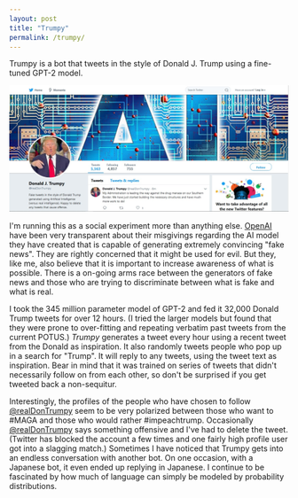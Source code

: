 ```yaml
---
layout: post
title: "Trumpy"
permalink: /trumpy/
---
```

Trumpy is a bot that tweets in the style of Donald J. Trump using a fine-tuned GPT-2 model.
<!--more-->

![Trumpy](/assets/trumpy.jpg)

I'm running this as a social experiment more than anything else. [OpenAI](https://openai.com/blog/better-language-models/) have been very transparent about their misgivings regarding the AI model they have created that is capable of generating extremely convincing "fake news". They are rightly concerned that it might be used for evil. But they, like me, also believe that it is important to increase awareness of what is possible. There is a on-going arms race between the generators of fake news and those who are trying to discriminate between what is fake and what is real.

I took the 345 million parameter model of GPT-2 and fed it 32,000 Donald Trump tweets for over 12 hours. (I tried the larger models but found that they were prone to over-fitting and repeating verbatim past tweets from the current POTUS.) *Trumpy* generates a tweet every hour using a recent tweet from the Donald as inspiration. It also randomly tweets people who pop up in a search for "Trump". It will reply to any tweets, using the tweet text as inspiration. Bear in mind that it was trained on series of tweets that didn't necessarily follow on from each other, so don't be surprised if you get tweeted back a non-sequitur.

Interestingly, the profiles of the people who have chosen to follow [@realDonTrumpy](https://twitter.com/realDonTrumpy) seem to be very polarized between those who want to #MAGA and those who would rather #impeachtrump. Occasionally [@realDonTrumpy](https://twitter.com/realDonTrumpy) says something offensive and I've had to delete the tweet. (Twitter has blocked the account a few times and one fairly high profile user got into a slagging match.) Sometimes I have noticed that Trumpy gets into an endless conversation with another bot. On one occasion, with a Japanese bot, it even ended up replying in Japanese. I continue to be fascinated by how much of language can simply be modeled by probability distributions.
